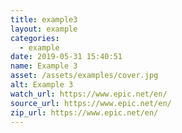 ```yaml
---
title: example3
layout: example
categories:
  - example
date: 2019-05-31 15:40:51
name: Example 3
asset: /assets/examples/cover.jpg
alt: Example 3
watch_url: https://www.epic.net/en/
source_url: https://www.epic.net/en/
zip_url: https://www.epic.net/en/
---
```

